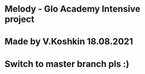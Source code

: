 # Melody - Glo Academy Intensive project
# Made by V.Koshkin 18.08.2021
# Switch to master branch pls :)
